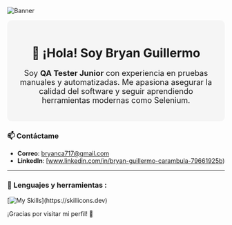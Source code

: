 ![Banner](https://ruta-a-tu-banner.com/banner.png)

<div style="background-color: #f5f5f5; padding: 20px; border-radius: 10px; text-align: center;">
  <h1>👋 ¡Hola! Soy Bryan Guillermo </h1>
  <p style="font-size: 18px;">
    Soy <strong>QA Tester Junior</strong> con experiencia en pruebas manuales y automatizadas. Me apasiona asegurar la calidad del software y seguir aprendiendo herramientas modernas como Selenium.
  </p>
</div>

### 📫 Contáctame
- **Correo**: [bryanca717@gmail.com](mailto:bryanca717@gmail.com)
- **LinkedIn**: [www.linkedin.com/in/bryan-guillermo-carambula-79661925b)

---
### 🚀 Lenguajes y herramientas :
<div id="header" align="left">
  
   [![My Skills](https://skillicons.dev/icons?i=py,postman,github,js,html,css,figma,mysql,mongodb,)](https://skillicons.dev)

</div>
¡Gracias por visitar mi perfil! 🚀
